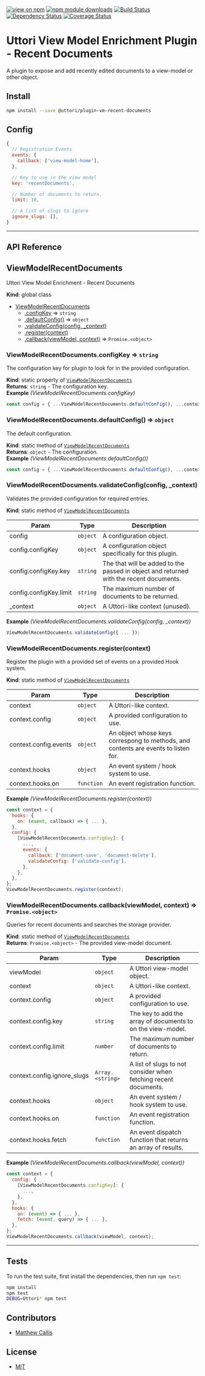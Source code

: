 [![view on npm](https://img.shields.io/npm/v/@uttori/plugin-vm-recent-documents.svg)](https://www.npmjs.com/package/@uttori/plugin-vm-recent-documents)
[![npm module downloads](https://img.shields.io/npm/dt/@uttori/plugin-vm-recent-documents.svg)](https://www.npmjs.com/package/@uttori/plugin-vm-recent-documents)
[![Build Status](https://travis-ci.com/uttori/uttori-plugin-vm-recent-documents.svg?branch=master)](https://travis-ci.com/uttori/uttori-plugin-vm-recent-documents)
[![Dependency Status](https://david-dm.org/uttori/uttori-plugin-vm-recent-documents.svg)](https://david-dm.org/uttori/uttori-plugin-vm-recent-documents)
[![Coverage Status](https://coveralls.io/repos/uttori/uttori-plugin-vm-recent-documents/badge.svg?branch=master)](https://coveralls.io/r/uttori/uttori-plugin-vm-recent-documents?branch=master)

# Uttori View Model Enrichment Plugin - Recent Documents

A plugin to expose and add recently edited documents to a view-model or other object.

## Install

```bash
npm install --save @uttori/plugin-vm-recent-documents
```

## Config

```js
{
  // Registration Events
  events: {
    callback: ['view-model-home'],
  },

  // Key to use in the view model
  key: 'recentDocuments',

  // Number of documents to return.
  limit: 10,

  // A list of slugs to ignore
  ignore_slugs: [],
}
```

* * *

## API Reference

<a name="ViewModelRecentDocuments"></a>

## ViewModelRecentDocuments
Uttori View Model Enrichment - Recent Documents

**Kind**: global class  

* [ViewModelRecentDocuments](#ViewModelRecentDocuments)
    * [.configKey](#ViewModelRecentDocuments.configKey) ⇒ <code>string</code>
    * [.defaultConfig()](#ViewModelRecentDocuments.defaultConfig) ⇒ <code>object</code>
    * [.validateConfig(config, _context)](#ViewModelRecentDocuments.validateConfig)
    * [.register(context)](#ViewModelRecentDocuments.register)
    * [.callback(viewModel, context)](#ViewModelRecentDocuments.callback) ⇒ <code>Promise.&lt;object&gt;</code>

<a name="ViewModelRecentDocuments.configKey"></a>

### ViewModelRecentDocuments.configKey ⇒ <code>string</code>
The configuration key for plugin to look for in the provided configuration.

**Kind**: static property of [<code>ViewModelRecentDocuments</code>](#ViewModelRecentDocuments)  
**Returns**: <code>string</code> - The configuration key.  
**Example** *(ViewModelRecentDocuments.configKey)*  
```js
const config = { ...ViewModelRecentDocuments.defaultConfig(), ...context.config[ViewModelRecentDocuments.configKey] };
```
<a name="ViewModelRecentDocuments.defaultConfig"></a>

### ViewModelRecentDocuments.defaultConfig() ⇒ <code>object</code>
The default configuration.

**Kind**: static method of [<code>ViewModelRecentDocuments</code>](#ViewModelRecentDocuments)  
**Returns**: <code>object</code> - The configuration.  
**Example** *(ViewModelRecentDocuments.defaultConfig())*  
```js
const config = { ...ViewModelRecentDocuments.defaultConfig(), ...context.config[ViewModelRecentDocuments.configKey] };
```
<a name="ViewModelRecentDocuments.validateConfig"></a>

### ViewModelRecentDocuments.validateConfig(config, _context)
Validates the provided configuration for required entries.

**Kind**: static method of [<code>ViewModelRecentDocuments</code>](#ViewModelRecentDocuments)  

| Param | Type | Description |
| --- | --- | --- |
| config | <code>object</code> | A configuration object. |
| config.configKey | <code>object</code> | A configuration object specifically for this plugin. |
| config.configKey.key | <code>string</code> | The that will be added to the passed in object and returned with the recent documents. |
| config.configKey.limit | <code>string</code> | The maximum number of documents to be returned. |
| _context | <code>object</code> | A Uttori-like context (unused). |

**Example** *(ViewModelRecentDocuments.validateConfig(config, _context))*  
```js
ViewModelRecentDocuments.validateConfig({ ... });
```
<a name="ViewModelRecentDocuments.register"></a>

### ViewModelRecentDocuments.register(context)
Register the plugin with a provided set of events on a provided Hook system.

**Kind**: static method of [<code>ViewModelRecentDocuments</code>](#ViewModelRecentDocuments)  

| Param | Type | Description |
| --- | --- | --- |
| context | <code>object</code> | A Uttori-like context. |
| context.config | <code>object</code> | A provided configuration to use. |
| context.config.events | <code>object</code> | An object whose keys correspong to methods, and contents are events to listen for. |
| context.hooks | <code>object</code> | An event system / hook system to use. |
| context.hooks.on | <code>function</code> | An event registration function. |

**Example** *(ViewModelRecentDocuments.register(context))*  
```js
const context = {
  hooks: {
    on: (event, callback) => { ... },
  },
  config: {
    [ViewModelRecentDocuments.configKey]: {
      ...,
      events: {
        callback: ['document-save', 'document-delete'],
        validateConfig: ['validate-config'],
      },
    },
  },
};
ViewModelRecentDocuments.register(context);
```
<a name="ViewModelRecentDocuments.callback"></a>

### ViewModelRecentDocuments.callback(viewModel, context) ⇒ <code>Promise.&lt;object&gt;</code>
Queries for recent documents and searches the storage provider.

**Kind**: static method of [<code>ViewModelRecentDocuments</code>](#ViewModelRecentDocuments)  
**Returns**: <code>Promise.&lt;object&gt;</code> - The provided view-model document.  

| Param | Type | Description |
| --- | --- | --- |
| viewModel | <code>object</code> | A Uttori view-model object. |
| context | <code>object</code> | A Uttori-like context. |
| context.config | <code>object</code> | A provided configuration to use. |
| context.config.key | <code>string</code> | The key to add the array of documents to on the view-model. |
| context.config.limit | <code>number</code> | The maximum number of documents to return. |
| context.config.ignore_slugs | <code>Array.&lt;string&gt;</code> | A list of slugs to not consider when fetching recent documents. |
| context.hooks | <code>object</code> | An event system / hook system to use. |
| context.hooks.on | <code>function</code> | An event registration function. |
| context.hooks.fetch | <code>function</code> | An event dispatch function that returns an array of results. |

**Example** *(ViewModelRecentDocuments.callback(viewModel, context))*  
```js
const context = {
  config: {
    [ViewModelRecentDocuments.configKey]: {
      ...,
    },
  },
  hooks: {
    on: (event) => { ... },
    fetch: (event, query) => { ... },
  },
};
ViewModelRecentDocuments.callback(viewModel, context);
```

* * *

## Tests

To run the test suite, first install the dependencies, then run `npm test`:

```bash
npm install
npm test
DEBUG=Uttori* npm test
```

## Contributors

* [Matthew Callis](https://github.com/MatthewCallis)

## License

* [MIT](LICENSE)
